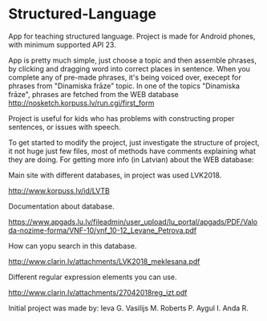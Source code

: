 # Structured-Language
App for teaching structured language.
Project is made for Android phones, with minimum supported API 23.

App is pretty much simple, just choose a topic and then assemble phrases, by clicking and dragging word into correct places in sentence. When you complete any of pre-made phrases, it's being voiced over, execept for phrases from "Dinamiska frāze" topic.
In one of the topics "Dinamiska frāze", phrases are fetched from the WEB database http://nosketch.korpuss.lv/run.cgi/first_form

Project is useful for kids who has problems with constructing proper sentences, or issues with speech.

To get started to modify the project, just investigate the structure of project, it not huge just few files, most of methods have comments explaining what they are doing.
For getting more info (in Latvian) about the WEB database:

Main site with different databases, in project was used LVK2018.

http://www.korpuss.lv/id/LVTB

Documentation about database.

https://www.apgads.lu.lv/fileadmin/user_upload/lu_portal/apgads/PDF/Valoda-nozime-forma/VNF-10/vnf_10-12_Levane_Petrova.pdf

How can yopu search in this database.

http://www.clarin.lv/attachments/LVK2018_meklesana.pdf

Different regular expression elements you can use.

http://www.clarin.lv/attachments/27042018reg_izt.pdf

Initial project was made by: 
Ieva G.
Vasilijs M.
Roberts P.
Aygul I.
Anda R.
